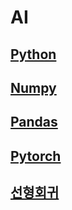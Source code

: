 # AI

## [Python](https://github.com/kps990515/AI/tree/main/python)
## [Numpy](https://github.com/kps990515/AI/tree/main/Numpy)
## [Pandas](https://github.com/kps990515/AI/tree/main/Pandas)
## [Pytorch](https://github.com/kps990515/AI/tree/main/Pytorch)
## [선형회귀](https://github.com/kps990515/AI/tree/main/LinearRegression)